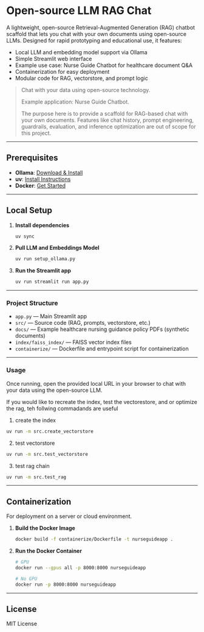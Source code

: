# Open-source LLM RAG Chat

A lightweight, open-source Retrieval-Augmented Generation (RAG) chatbot scaffold that lets you chat with your own documents using open-source LLMs. Designed for rapid prototyping and educational use, it features:
- Local LLM and embedding model support via Ollama
- Simple Streamlit web interface
- Example use case: Nurse Guide Chatbot for healthcare document Q&A
- Containerization for easy deployment
- Modular code for RAG, vectorstore, and prompt logic

> Chat with your data using open-source technology.
> 
> Example application: Nurse Guide Chatbot.
> 
> The purpose here is to provide a scaffold for RAG-based chat with your own documents. Features like chat history, prompt engineering, guardrails, evaluation, and inference optimization are out of scope for this project.
---

## Prerequisites

- **Ollama**: [Download & Install](https://ollama.com/download)
- **uv**: [Install Instructions](https://docs.astral.sh/uv/#installation)
- **Docker**: [Get Started](https://www.docker.com/get-started/)

---

## Local Setup

1. **Install dependencies**
   ```sh
   uv sync
   ```

2. **Pull LLM and Embeddings Model**
   ```sh
   uv run setup_ollama.py
   ```

3. **Run the Streamlit app**
   ```sh
   uv run streamlit run app.py
   ```

---

### Project Structure

- `app.py` — Main Streamlit app
- `src/` — Source code (RAG, prompts, vectorstore, etc.)
- `docs/` — Example healthcare nursing guidance policy PDFs (synthetic documents)
- `index/faiss_index/` — FAISS vector index files
- `containerize/` — Dockerfile and entrypoint script for containerization

---

### Usage

Once running, open the provided local URL in your browser to chat with your data using the open-source LLM.

If you would like to recreate the index, test the vectorestore, and or optimize the rag, teh follwing commadands are useful 

1. create the index 
```sh
uv run -m src.create_vectorstore
```

2. test vectorstore 
```sh
uv run -m src.test_vectorstore
```

3. test rag chain 
```sh
uv run -m src.test_rag
```
---
## Containerization
For deployment on a server or cloud environment.

1. **Build the Docker Image**
    ```sh
    docker build -f containerize/Dockerfile -t nurseguideapp .
    ```

2. **Run the Docker Container**
    ```sh
    # GPU
    docker run --gpus all -p 8000:8000 nurseguideapp

    # No GPU
    docker run -p 8000:8000 nurseguideapp
    ```

---
## License

MIT License